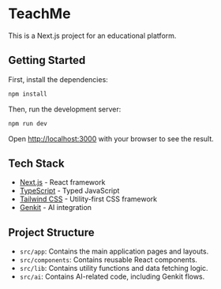 # TeachMe

This is a Next.js project for an educational platform.

## Getting Started

First, install the dependencies:

```bash
npm install
```

Then, run the development server:

```bash
npm run dev
```

Open [http://localhost:3000](http://localhost:3000) with your browser to see the result.

## Tech Stack

*   [Next.js](https://nextjs.org/) - React framework
*   [TypeScript](https://www.typescriptlang.org/) - Typed JavaScript
*   [Tailwind CSS](https://tailwindcss.com/) - Utility-first CSS framework
*   [Genkit](https://firebase.google.com/docs/genkit) - AI integration

## Project Structure

*   `src/app`: Contains the main application pages and layouts.
*   `src/components`: Contains reusable React components.
*   `src/lib`: Contains utility functions and data fetching logic.
*   `src/ai`: Contains AI-related code, including Genkit flows.